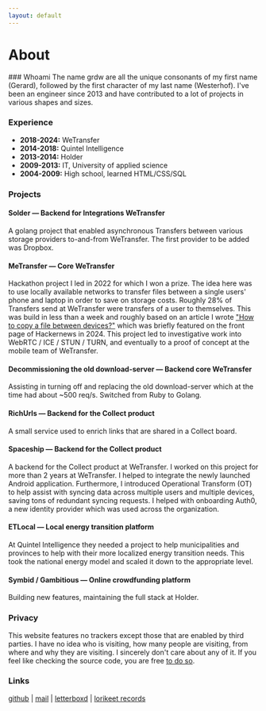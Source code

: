 ```yaml
---
layout: default
---
```


<h1 id="header">About</h1>
### Whoami
The name grdw are all the unique consonants of my first name (Gerard), followed by the first character of my last name (Westerhof). I've been an engineer since 2013 and have contributed to a lot of projects in various shapes and sizes.

### Experience
- **2018-2024:** WeTransfer
- **2014-2018:** Quintel Intelligence
- **2013-2014:** Holder
- **2009-2013:** IT, University of applied science
- **2004-2009:** High school, learned HTML/CSS/SQL

### Projects

#### Solder — Backend for Integrations WeTransfer
A golang project that enabled asynchronous Transfers between various storage providers to-and-from WeTransfer. The first provider to be added was Dropbox.

#### MeTransfer — Core WeTransfer
Hackathon project I led in 2022 for which I won a prize. The idea here was to use locally available networks to transfer files between a single users' phone and laptop in order to save on storage costs. Roughly 28% of Transfers send at WeTransfer were transfers of a user to themselves. This was build in less than a week and roughly based on an article I wrote ["How to copy a file between devices?"](/2022/10/03/how-to-copy-a-file-between-devices.html) which was briefly featured on the front page of Hackernews in 2024. This project led to investigative work into WebRTC / ICE / STUN / TURN, and eventually to a proof of concept at the mobile team of WeTransfer.

#### Decommissioning the old download-server — Backend core WeTransfer
Assisting in turning off and replacing the old download-server which at the time had about ~500 req/s. Switched from Ruby to Golang.

#### RichUrls — Backend for the Collect product
A small service used to enrich links that are shared in a Collect board.

#### Spaceship — Backend for the Collect product
A backend for the Collect product at WeTransfer. I worked on this project for more than 2 years at WeTransfer. I helped to integrate the newly launched Android application. Furthermore, I introduced Operational Transform (OT) to help assist with syncing data across multiple users and multiple devices, saving tons of redundant syncing requests. I helped with onboarding Auth0, a new identity provider which was used across the organization.

#### ETLocal — Local energy transition platform
At Quintel Intelligence they needed a project to help municipalities and provinces to help with their more localized energy transition needs. This took the national energy model and scaled it down to the appropriate level.

#### Symbid / Gambitious — Online crowdfunding platform
Building new features, maintaining the full stack at Holder.

### Privacy
This website features no trackers except those that are enabled by
third parties. I have no idea who is visiting, how many people are visiting,
from where and why they are visiting. I sincerely don't care about any
of it. If you feel like checking the source code, you are free <a href="https://github.com/grdw/grdw" target="_blank">to do so</a>.

### Links
<a target="_blank" href="https://github.com/grdw">github</a> |
<a href='mailto:gerard@grdw.nl'>mail</a> |
<a href='https://letterboxd.com/Fietsband' target='_blank'>letterboxd</a> |
<a href='https://www.discogs.com/seller/LorikeetRecords/profile' target='_blank'>lorikeet records</a>
